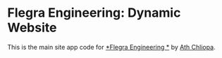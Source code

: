 # Flegra Engineering: Dynamic Website 

This is the main site app code for
[*Flegra Engineering *](http://www.flegra.com/)
by [Ath Chliopa](athchliopanos@gmail.com).